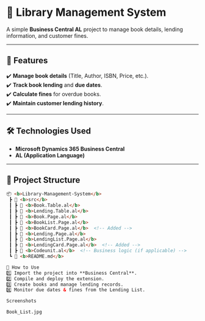 # 📖 Library Management System  

A simple **Business Central AL** project to manage book details, lending information, and customer fines.  

---

## 🌟 Features  
✔️ **Manage book details** (Title, Author, ISBN, Price, etc.).  
✔️ **Track book lending** and **due dates**.  
✔️ **Calculate fines** for overdue books.  
✔️ **Maintain customer lending history**.  

---

## 🛠️ Technologies Used  
- **Microsoft Dynamics 365 Business Central**  
- **AL (Application Language)**  

---

## 📂 Project Structure  
```html
📦 <b>Library-Management-System</b>
 ┣ 📂 <b>src</b>
 ┃ ┣ 📜 <b>Book.Table.al</b>
 ┃ ┣ 📜 <b>Lending.Table.al</b>
 ┃ ┣ 📜 <b>Book.Page.al</b>
 ┃ ┣ 📜 <b>BookList.Page.al</b>
 ┃ ┣ 📜 <b>BookCard.Page.al</b>  <!-- Added -->
 ┃ ┣ 📜 <b>Lending.Page.al</b>
 ┃ ┣ 📜 <b>LendingList.Page.al</b>
 ┃ ┣ 📜 <b>LendingCard.Page.al</b>  <!-- Added -->
 ┃ ┣ 📜 <b>Codeunit.al</b>  <!-- Business logic (if applicable) -->
 ┗ 📜 <b>README.md</b>

🚀 How to Use  
1️⃣ Import the project into **Business Central**.  
2️⃣ Compile and deploy the extension.  
3️⃣ Create books and manage lending records.  
4️⃣ Monitor due dates & fines from the Lending List.  

Screenshots

Book_List.jpg



